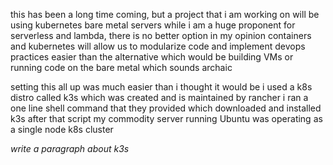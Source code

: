 this has been a long time coming, but a project that i am working on will be using kubernetes
bare metal servers
while i am a huge proponent for serverless and lambda, there is no better option in my opinion
containers and kubernetes will allow us to modularize code and implement devops practices easier than the alternative which would be building VMs or running code on the bare metal which sounds archaic

setting this all up was much easier than i thought it would be
i used a k8s distro called k3s which was created and is maintained by rancher
i ran a one line shell command that they provided which downloaded and installed k3s
after that script my commodity server running Ubuntu was operating as a single node k8s cluster

*write a paragraph about k3s*